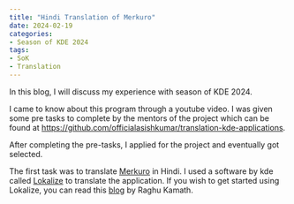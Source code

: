 ```yaml
---
title: "Hindi Translation of Merkuro"
date: 2024-02-19
categories:
- Season of KDE 2024
tags:
- SoK
- Translation
---
```


In this blog, I will discuss my experience with season of KDE 2024. 

I came to know about this program through a youtube video. I was given some pre tasks to complete by the mentors of the project which can be found at https://github.com/officialasishkumar/translation-kde-applications. 

After completing the pre-tasks, I applied for the project and eventually got selected. 

The first task was to translate [Merkuro](https://apps.kde.org/merkuro.calendar/) in Hindi. 
I used a software by kde called [Lokalize](https://apps.kde.org/lokalize/) to translate the application. If you wish to get started using Lokalize, you can read this [blog](https://raghukamath.com/how-to-translate-krita-to-your-own-language/) by Raghu Kamath.  
